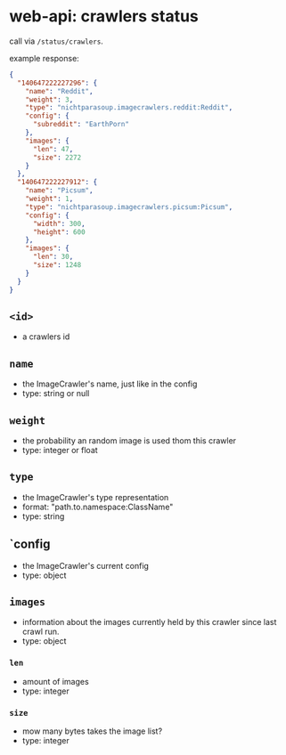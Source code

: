 # web-api: crawlers status

call via `/status/crawlers`.

example response:

```json
{
  "140647222227296": {
    "name": "Reddit",
    "weight": 3,
    "type": "nichtparasoup.imagecrawlers.reddit:Reddit",
    "config": {
      "subreddit": "EarthPorn"
    },
    "images": {
      "len": 47,
      "size": 2272
    }
  },
  "140647222227912": {
    "name": "Picsum",
    "weight": 1,
    "type": "nichtparasoup.imagecrawlers.picsum:Picsum",
    "config": {
      "width": 300,
      "height": 600
    },
    "images": {
      "len": 30,
      "size": 1248
    }
  }
}
```


## `<id>`

- a crawlers id 


## `name`

- the ImageCrawler's name, just like in the config
- type: string or null


## `weight`

- the probability an random image is used thom this crawler
- type: integer or float

## `type`

- the ImageCrawler's type representation
- format: "path.to.namespace:ClassName"
- type: string

## `config

- the ImageCrawler's current config
- type: object

## `images`

- information about the images currently held by this crawler since last crawl run.
- type: object


### `len`

- amount of images
- type: integer


### `size`

- mow many bytes takes the image list?
- type: integer
